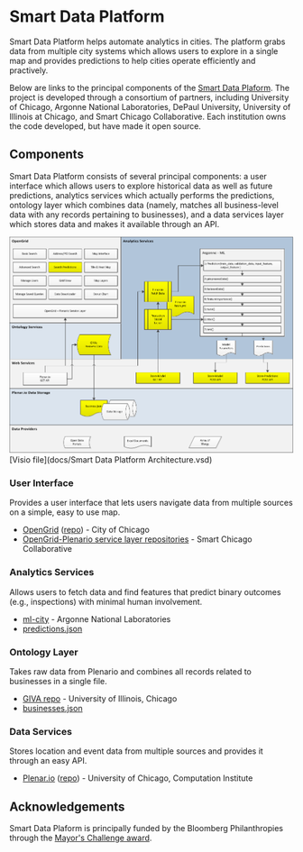 # Smart Data Platform

Smart Data Platform helps automate analytics in cities. The platform grabs data from multiple city systems which allows users to explore in a single map and provides predictions to help cities operate efficiently and practively.

Below are links to the principal components of the [Smart Data Plaform](http://mayorschallenge.bloomberg.org/ideas/the-chicago-smartdata-platform/). The project is developed through a consortium of partners, including University of Chicago, Argonne National Laboratories, DePaul University, University of Illinois at Chicago, and Smart Chicago Collaborative. Each institution owns the code developed, but have made it open source.

## Components

Smart Data Platform consists of several principal components: a user interface which allows users to explore historical data as well as future predictions, analytics services which actually performs the predictions, ontology layer which combines data (namely, matches all business-level data with any records pertaining to businesses), and a data services layer which stores data and makes it available through an API.

![SDP Architecture](images/smart_data_platform_architecture.png)
[Visio file](docs/Smart Data Platform Architecture.vsd)

### User Interface
Provides a user interface that lets users navigate data from multiple sources on a simple, easy to use map.

* [OpenGrid](http://opengrid.io) ([repo](https://github.com/Chicago/opengrid)) - City of Chicago
* [OpenGrid-Plenario service layer repositories](https://github.com/smartchicago/opengrid-svc-plenario) - Smart Chicago Collaborative

### Analytics Services
Allows users to fetch data and find features that predict binary outcomes (e.g., inspections) with minimal human involvement.

* [ml-city](https://xgitlab.cels.anl.gov/uda/ml-city) - Argonne National Laboratories
* [predictions.json](https://github.com/Chicago/sdp-predictions.json)

### Ontology Layer
Takes raw data from Plenario and combines all records related to businesses in a single file.

* [GIVA repo](https://gitlab.com/advis/giva) - University of Illinois, Chicago
* [businesses.json](https://github.com/Chicago/sdp-business.json)

### Data Services
Stores location and event data from multiple sources and provides it through an easy API.

* [Plenar.io](http://plenar.io/) ([repo](https://github.com/UrbanCCD-UChicago/plenario)) - University of Chicago, Computation Institute

## Acknowledgements

Smart Data Plaform is principally funded by the Bloomberg Philanthropies through the [Mayor's Challenge award](http://mayorschallenge.bloomberg.org/).
